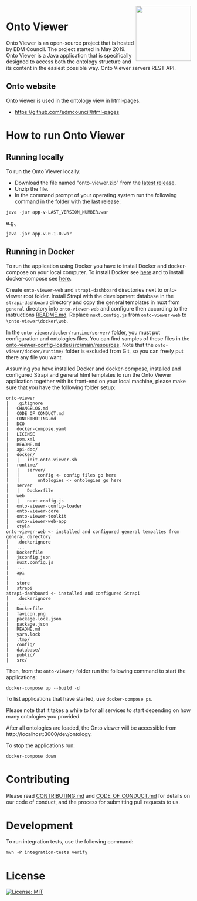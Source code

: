 <img src="https://spec.edmcouncil.org/fibo/htmlpages/develop/latest/img/logo.66a988fe.png" width="150" align="right"/>

# Onto Viewer

Onto Viewer is an open-source project that is hosted by EDM Council. The project started in May 2019. Onto Viewer is a Java application that is specifically designed to access both the ontology structure and its content in the easiest possible way. Onto Viewer servers REST API.

## Onto website
Onto viewer is used in the ontology view in html-pages.

* https://github.com/edmcouncil/html-pages


# How to run Onto Viewer

## Running locally

To run the Onto Viewer locally: 

* Download the file named "onto-viewer.zip" from the [latest release](https://github.com/edmcouncil/onto-viewer/releases). 
* Unzip the file. 
* In the command prompt of your operating system run the following command in the folder with the last release: 

```
java -jar app-v-LAST_VERSION_NUMBER.war
```
e.g.,

```
java -jar app-v-0.1.0.war
```



 ## Running in Docker


To run the application using Docker you have to install Docker and docker-compose on your local computer.  To install Docker see [here](https://docs.docker.com/get-docker/) and to install docker-compose see [here](https://docs.docker.com/compose/install/). 

Create `onto-viewer-web` and `strapi-dashboard` directories next to onto-viewer root folder.
Install Strapi with the development database in the `strapi-dashboard` directory and copy the general templates in nuxt from `general` directory into `onto-viewer-web` and configure then according to the instructions [README.md](https://github.com/edmcouncil/html-pages/blob/develop/general/README.md). 
Replace `nuxt.config.js` from `onto-viewer-web` to `\onto-viewer\docker\web`. 

In the `onto-viewer/docker/runtime/server/` folder, you must put configuration and ontologies files.  You can find samples of these files in the [onto-viewer-config-loader/src/main/resources](https://github.com/edmcouncil/onto-viewer/tree/update-readme-and-docker-files/onto-viewer-config-loader/src/main/resources).  Note that the `onto-viewer/docker/runtime/` folder is excluded from Git, so you can freely put there any file you want.

Assuming you have installed Docker and docker-compose, installed and configured Strapi and general html templates to run the Onto Viewer application together with its front-end on your local machine, please make sure that you have the following folder setup:

```
onto-viewer
|   .gitignore
|   CHANGELOG.md
|   CODE_OF_CONDUCT.md
|   CONTRIBUTING.md
|   DCO
|   docker-compose.yaml
|   LICENSE
|   pom.xml
|   README.md   
|   api-doc/
|   docker/
|   |   init-onto-viewer.sh
|   runtime/
|   |   server/ 
|   |       config <- config files go here    
|   |       ontologies <- ontologies go here
|   server
|   |   Dockerfile      
|   web
|   |   nuxt.config.js         
|   onto-viewer-config-loader
|   onto-viewer-core
|   onto-viewer-toolkit
|   onto-viewer-web-app 
|   style          
onto-viewer-web <- installed and configured general tempaltes from general directory
|   .dockerignore
|   ...
|   Dockerfile
|   jsconfig.json
|   nuxt.config.js
|   ...
|   api
|	...
|   store
|   strapi
strapi-dashboard <- installed and configured Strapi
|   .dockerignore
|	...
|   Dockerfile
|   favicon.png
|   package-lock.json
|   package.json
|   README.md
|   yarn.lock
|   .tmp/   
|   config/
|   database/
|   public/
|   src/
```
  

Then, from the `onto-viewer/` folder run the following command to start the applications:

```
docker-compose up --build -d
```
To list applications that have started, use ```docker-compose ps```.

Please note that it takes a while to for all services to start depending on how many ontologies you provided.

After all ontologies are loaded, the Onto viewer will be accessible from http://localhost:3000/dev/ontology. 

To stop the applications run:

```
docker-compose down
```


# Contributing
Please read [CONTRIBUTING.md](CONTRIBUTING.md) and [CODE_OF_CONDUCT.md](CODE_OF_CONDUCT.md) for details on our code of conduct, and the process for submitting pull requests to us.


# Development

To run integration tests, use the following command:

```shell
mvn -P integration-tests verify
```


# License
[![License: MIT](https://img.shields.io/badge/License-MIT-yellow.svg)](LICENSE)


<!--
 # Release notes

Please read [CHANGELOG.md](CHANGELOG.md) for details.
 -->

